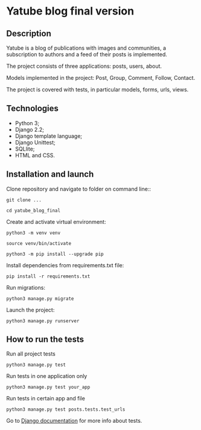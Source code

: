 # Yatube blog final version

## Description 
 
Yatube is a blog of publications with images and communities, a subscription to authors and a feed of their posts is implemented.

The project consists of three applications: posts, users, about.

Models implemented in the project: Post, Group, Comment, Follow, Contact.

The project is covered with tests, in particular models, forms, urls, views.

## Technologies

- Python 3;
- Django 2.2;
- Django template language;
- Django Unittest;
- SQLlite;
- HTML and CSS.

## Installation and launch

Clone repository and navigate to folder on command line::

```
git clone ...
```

```
cd yatube_blog_final
```

Create and activate virtual environment:

```
python3 -m venv venv
```

```
source venv/bin/activate
```

```
python3 -m pip install --upgrade pip
```

Install dependencies from requirements.txt file:

```
pip install -r requirements.txt
```

Run migrations:

```
python3 manage.py migrate
```

Launch the project:

```
python3 manage.py runserver
```

## How to run the tests

Run all project tests

```
python3 manage.py test
```

Run tests in one application only
```
python3 manage.py test your_app
```
Run tests in certain app and file
```
python3 manage.py test posts.tests.test_urls
```

Go to [Django documentation](https://docs.djangoproject.com/en/3.2/topics/testing/overview/) for more info about tests.
